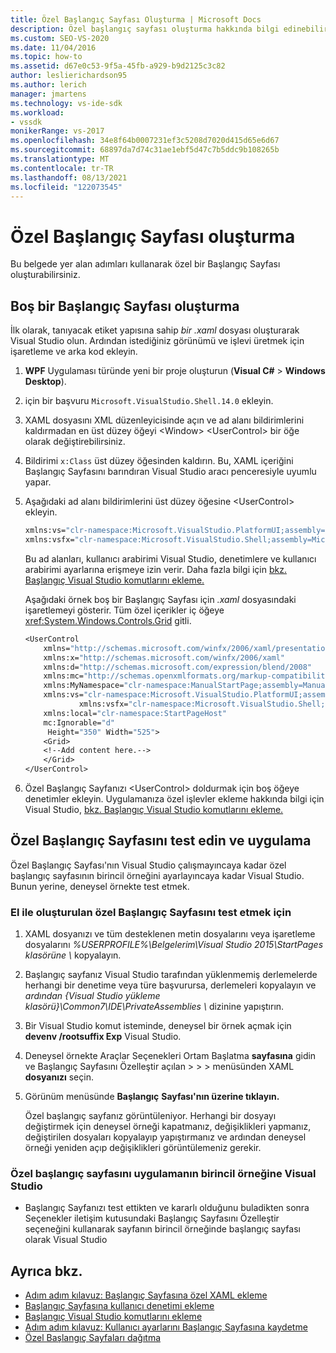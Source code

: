 ```yaml
---
title: Özel Başlangıç Sayfası Oluşturma | Microsoft Docs
description: Özel başlangıç sayfası oluşturma hakkında bilgi edinebilirsiniz. Boş bir başlangıç sayfasıyla başlama, boş UserControl öğesine denetimler ekleme ve ardından sayfanızı test edin.
ms.custom: SEO-VS-2020
ms.date: 11/04/2016
ms.topic: how-to
ms.assetid: d67e0c53-9f5a-45fb-a929-b9d2125c3c82
author: leslierichardson95
ms.author: lerich
manager: jmartens
ms.technology: vs-ide-sdk
ms.workload:
- vssdk
monikerRange: vs-2017
ms.openlocfilehash: 34e8f64b0007231ef3c5208d7020d415d65e6d67
ms.sourcegitcommit: 68897da7d74c31ae1ebf5d47c7b5ddc9b108265b
ms.translationtype: MT
ms.contentlocale: tr-TR
ms.lasthandoff: 08/13/2021
ms.locfileid: "122073545"
---
```

# <a name="creating-a-custom-start-page"></a>Özel Başlangıç Sayfası oluşturma

Bu belgede yer alan adımları kullanarak özel bir Başlangıç Sayfası oluşturabilirsiniz.

## <a name="create-a-blank-start-page"></a>Boş bir Başlangıç Sayfası oluşturma

İlk olarak, tanıyacak etiket yapısına sahip *bir .xaml* dosyası oluşturarak Visual Studio olun. Ardından istediğiniz görünümü ve işlevi üretmek için işaretleme ve arka kod ekleyin.

1. **WPF** Uygulaması türünde yeni bir proje oluşturun (**Visual C#**  >  **Windows Desktop**).

2. için bir başvuru `Microsoft.VisualStudio.Shell.14.0` ekleyin.

3. XAML dosyasını XML düzenleyicisinde açın ve ad alanı bildirimlerini kaldırmadan en üst düzey öğeyi \<Window> \<UserControl> bir öğe olarak değiştirebilirsiniz.

4. Bildirimi `x:Class` üst düzey öğesinden kaldırın. Bu, XAML içeriğini Başlangıç Sayfasını barındıran Visual Studio aracı penceresiyle uyumlu yapar.

5. Aşağıdaki ad alanı bildirimlerini üst düzey öğesine \<UserControl> ekleyin.

    ```vb
    xmlns:vs="clr-namespace:Microsoft.VisualStudio.PlatformUI;assembly=Microsoft.VisualStudio.Shell.14.0"
    xmlns:vsfx="clr-namespace:Microsoft.VisualStudio.Shell;assembly=Microsoft.VisualStudio.Shell.14.0"
    ```

     Bu ad alanları, kullanıcı arabirimi Visual Studio, denetimlere ve kullanıcı arabirimi ayarlarına erişmeye izin verir. Daha fazla bilgi için [bkz. Başlangıç Visual Studio komutlarını ekleme.](../extensibility/adding-visual-studio-commands-to-a-start-page.md)

     Aşağıdaki örnek boş bir Başlangıç Sayfası için *.xaml* dosyasındaki işaretlemeyi gösterir. Tüm özel içerikler iç öğeye <xref:System.Windows.Controls.Grid> gitli.

    ```vb
    <UserControl
        xmlns="http://schemas.microsoft.com/winfx/2006/xaml/presentation"
        xmlns:x="http://schemas.microsoft.com/winfx/2006/xaml"
        xmlns:d="http://schemas.microsoft.com/expression/blend/2008"
        xmlns:mc="http://schemas.openxmlformats.org/markup-compatibility/2006"
        xmlns:MyNamespace="clr-namespace:ManualStartPage;assembly=ManualStartPage"
        xmlns:vs="clr-namespace:Microsoft.VisualStudio.PlatformUI;assembly=Microsoft.VisualStudio.Shell.14.0"
                xmlns:vsfx="clr-namespace:Microsoft.VisualStudio.Shell;assembly=Microsoft.VisualStudio.Shell.14.0"
        xmlns:local="clr-namespace:StartPageHost"
        mc:Ignorable="d"
         Height="350" Width="525">
        <Grid>
        <!--Add content here.-->
        </Grid>
    </UserControl>
    ```

6. Özel Başlangıç Sayfanızı \<UserControl> doldurmak için boş öğeye denetimler ekleyin. Uygulamanıza özel işlevler ekleme hakkında bilgi için Visual Studio, [bkz. Başlangıç Visual Studio komutlarını ekleme.](../extensibility/adding-visual-studio-commands-to-a-start-page.md)

## <a name="test-and-apply-the-custom-start-page"></a>Özel Başlangıç Sayfasını test edin ve uygulama

Özel Başlangıç Sayfası'nın Visual Studio çalışmayıncaya kadar özel başlangıç sayfasının birincil örneğini ayarlayıncaya kadar Visual Studio. Bunun yerine, deneysel örnekte test etmek.

### <a name="to-test-a-manually-created-custom-start-page"></a>El ile oluşturulan özel Başlangıç Sayfasını test etmek için

1. XAML dosyanızı ve tüm desteklenen metin dosyalarını veya işaretleme dosyalarını *%USERPROFILE%\Belgelerim\Visual Studio 2015\StartPages klasörüne \\* kopyalayın.

2. Başlangıç sayfanız Visual Studio tarafından yüklenmemiş derlemelerde herhangi bir denetime veya türe başvurursa, derlemeleri kopyalayın ve *ardından {Visual Studio yükleme klasörü}\Common7\IDE\PrivateAssemblies \\* dizinine yapıştırın.

3. Bir Visual Studio komut isteminde, deneysel bir örnek açmak için **devenv /rootsuffix Exp** Visual Studio.

4. Deneysel örnekte Araçlar Seçenekleri Ortam Başlatma **sayfasına** gidin ve Başlangıç Sayfasını Özelleştir açılan  >    >    >   menüsünden XAML **dosyanızı** seçin.

5. Görünüm menüsünde **Başlangıç** **Sayfası'nın üzerine tıklayın.**

     Özel başlangıç sayfanız görüntüleniyor. Herhangi bir dosyayı değiştirmek için deneysel örneği kapatmanız, değişiklikleri yapmanız, değiştirilen dosyaları kopyalayıp yapıştırmanız ve ardından deneysel örneği yeniden açıp değişiklikleri görüntülemeniz gerekir.

### <a name="to-apply-the-custom-start-page-in-the-primary-instance-of-visual-studio"></a>Özel başlangıç sayfasını uygulamanın birincil örneğine Visual Studio

- Başlangıç Sayfanızı test ettikten ve kararlı olduğunu  buladikten sonra  Seçenekler iletişim kutusundaki Başlangıç Sayfasını Özelleştir seçeneğini kullanarak sayfanın birincil örneğinde başlangıç sayfası olarak Visual Studio

## <a name="see-also"></a>Ayrıca bkz.

- [Adım adım kılavuz: Başlangıç Sayfasına özel XAML ekleme](../extensibility/walkthrough-adding-custom-xaml-to-the-start-page.md)
- [Başlangıç Sayfasına kullanıcı denetimi ekleme](../extensibility/adding-user-control-to-the-start-page.md)
- [Başlangıç Visual Studio komutlarını ekleme](../extensibility/adding-visual-studio-commands-to-a-start-page.md)
- [Adım adım kılavuz: Kullanıcı ayarlarını Başlangıç Sayfasına kaydetme](../extensibility/walkthrough-saving-user-settings-on-a-start-page.md)
- [Özel Başlangıç Sayfaları dağıtma](../extensibility/deploying-custom-start-pages.md)
